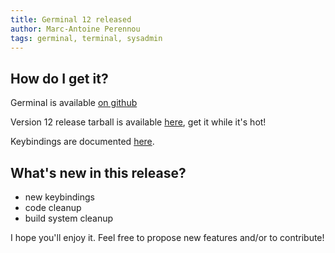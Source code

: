 ```yaml
---
title: Germinal 12 released
author: Marc-Antoine Perennou
tags: germinal, terminal, sysadmin
---
```


## How do I get it?

Germinal is available [on github](https://github.com/Keruspe/Germinal)

Version 12 release tarball is available [here](http://www.imagination-land.org/files/germinal/germinal-12.tar.xz), get it while it's hot!

Keybindings are documented [here](https://github.com/Keruspe/Germinal/blob/master/README.md).

## What's new in this release?

- new keybindings
- code cleanup
- build system cleanup

I hope you'll enjoy it. Feel free to propose new features and/or to contribute!

